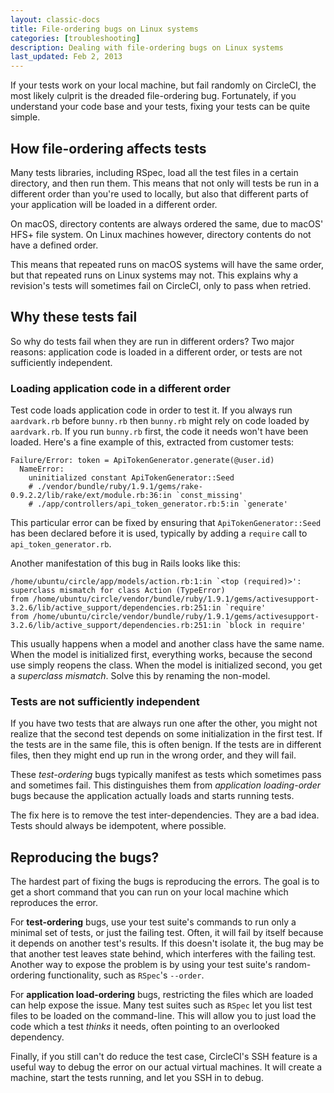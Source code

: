 ```yaml
---
layout: classic-docs
title: File-ordering bugs on Linux systems
categories: [troubleshooting]
description: Dealing with file-ordering bugs on Linux systems
last_updated: Feb 2, 2013
---
```


If your tests work on your local machine, but fail randomly on CircleCI, the most likely culprit is the dreaded file-ordering bug.
Fortunately, if you understand your code base and your tests, fixing your tests can be quite simple.

## How file-ordering affects tests

Many tests libraries, including RSpec, load all the test files in a certain directory, and then run them.
This means that not only will tests be run in a different order than you're used to locally, but also that different parts of your application will be loaded in a different order.

On macOS, directory contents are always ordered the same, due to macOS' HFS+ file system.
On Linux machines however, directory contents do not have a defined order.

This means that repeated runs on macOS systems will have the same order, but
that repeated runs on Linux systems may not. This explains why a revision's tests will sometimes fail on CircleCI, only to pass when retried.

## Why these tests fail

So why do tests fail when they are run in different orders?
Two major reasons: application code is loaded in a different order, or tests are not sufficiently independent.

### Loading application code in a different order

Test code loads application code in order to test it.
If you always run `aardvark.rb` before `bunny.rb`
then `bunny.rb` might rely on code loaded by
`aardvark.rb`.
If you run `bunny.rb` first, the code it needs won't have been loaded.
Here's a fine example of this, extracted from customer tests:

```
Failure/Error: token = ApiTokenGenerator.generate(@user.id)
  NameError:
    uninitialized constant ApiTokenGenerator::Seed
    # ./vendor/bundle/ruby/1.9.1/gems/rake-0.9.2.2/lib/rake/ext/module.rb:36:in `const_missing'
    # ./app/controllers/api_token_generator.rb:5:in `generate'
```

This particular error can be fixed by ensuring that `ApiTokenGenerator::Seed`
has been declared before it is used, typically by adding a `require`
call to `api_token_generator.rb`.

Another manifestation of this bug in Rails looks like this:

```
/home/ubuntu/circle/app/models/action.rb:1:in `<top (required)>': superclass mismatch for class Action (TypeError)
from /home/ubuntu/circle/vendor/bundle/ruby/1.9.1/gems/activesupport-3.2.6/lib/active_support/dependencies.rb:251:in `require'
from /home/ubuntu/circle/vendor/bundle/ruby/1.9.1/gems/activesupport-3.2.6/lib/active_support/dependencies.rb:251:in `block in require'
```

This usually happens when a model and another class have the same name.
When the model is initialized first, everything works, because the second use simply reopens the class.
When the model is initialized second, you get a _superclass mismatch_.
Solve this by renaming the non-model.

### Tests are not sufficiently independent

If you have two tests that are always run one after the other, you might not realize that the second test depends on some initialization in the first test.
If the tests are in the same file, this is often benign.
If the tests are in different files, then they might end up run in the wrong order, and they will fail.

These _test-ordering_ bugs typically manifest as tests which sometimes pass and sometimes fail.
This distinguishes them from _application loading-order_ bugs because the application actually loads and starts running tests.

The fix here is to remove the test inter-dependencies.
They are a bad idea.
Tests should always be idempotent, where possible.

## Reproducing the bugs?

The hardest part of fixing the bugs is reproducing the errors.
The goal is to get a short command that you can run on your local machine which reproduces the error.

For **test-ordering** bugs, use your test suite's commands to run only a minimal set of tests, or just the failing test.
Often, it will fail by itself because it depends on another test's results.
If this doesn't isolate it, the bug may be that another test leaves state behind, which interferes with the failing test.
Another way to expose the problem is by using your test suite's random-ordering functionality, such as `RSpec`'s `--order`.

For **application load-ordering** bugs, restricting the files which are loaded can help expose the issue.
Many test suites such as `RSpec` let you list test files to be loaded on the command-line.
This will allow you to just load the code which a test _thinks_ it needs, often pointing to an overlooked dependency.

Finally, if you still can't do reduce the test case, CircleCI's SSH feature is a useful way to debug the error on our actual virtual machines.
It will create a machine, start the tests running, and let you SSH in to debug.

